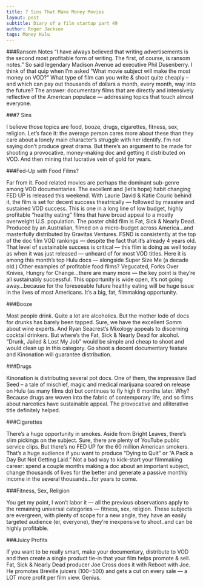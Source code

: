 ```yaml
---
title: 7 Sins That Make Money Movies
layout: post
subtitle: Diary of a film startup part 49
author: Roger Jackson
tags: Money Hulu
---
```


###Ransom Notes
“I have always believed that writing advertisements is the second most profitable form of writing. The first, of course, is ransom notes.” So said legendary Madison Avenue ad executive Phil Dusenberry. I think of that quip when I’m asked “What  movie subject will make the most money on VOD?” What type of film can you write & shoot quite cheaply – and which can pay out thousands of dollars a month, every month, way into the future? The answer: documentary films that are directly and intensively reflective of the American populace — addressing topics that touch almost everyone.

###7 Sins

I believe those topics are food, booze, drugs, cigarettes, fitness, sex, religion. Let’s face it: the average person cares more about these than they care about a lonely main character’s struggle with her identify. I’m not saying don’t produce great drama. But there’s an argument to be made for shooting a provocative, money-making doc and getting it distributed on VOD. And then mining that lucrative vein of gold for years.

###Fed-Up with Food Films?

Far from it. Food related movies are perhaps the dominant sub-genre among VOD documentaries. The excellent and (let’s hope) habit changing FED UP is released this weekend. With Laurie David & Katie Couric behind it, the film is set for decent success theatrically — followed by massive and sustained VOD success. This is one in a long line of low budget, highly profitable “healthy eating” films that have broad appeal to a mostly overweight U.S. population. The poster child film is Fat, Sick & Nearly Dead. Produced by an Australian, filmed on a micro-budget across America…and masterfully distributed by Gravitas Ventures. FSND is consistently at the top of the doc film VOD rankings — despite the fact that it’s already 4 years old. That level of sustainable success is critical — this film is doing as well today as when it was just released — unheard of for most VOD titles. Here it is among this month’s top Hulu docs — alongside Super Size Me (a decade old.) Other examples of profitable food films? Vegucated, Forks Over Knives, Hungry for Change…there are many more — the key point is they’re all sustainably successful. This opportunity is wide open, it’s not going away…because for the foreseeable future healthy eating will be huge issue in the lives of most Americans. It’s a big, fat, filmmaking opportunity.

###Booze

Most people drink. Quite a lot are alcoholics. But the mother lode of docs for drunks has barely been tapped. Sure, we have the excellent Somm about wine experts. And Ryan Seacrest’s Mixology appeals to discerning cocktail drinkers. But where’s the Fat, Sick & Nearly Dead for alcohol. “Drunk, Jailed & Lost My Job” would be simple and cheap to shoot and would clean up in this category. Go shoot a decent documentary feature and Kinonation will guarantee distribution.

###Drugs

Kinonation is distributing several pot docs. One of them, the impressive Bad Seed – a tale of mischief, magic and medical marijuana soared on release on Hulu (as many films do) but continues to fly high 6 months later. Why? Because drugs are woven into the fabric of contemporary life, and so films about narcotics have sustainable appeal. The provocative and alliterative title definitely helped.

###Cigarettes

There’s a huge opportunity in smokes. Aside from Bright Leaves, there’s slim pickings on the subject. Sure, there are plenty of YouTube public service clips. But there’s no FED UP for the 60 million American smokers. That’s a huge audience if you want to produce “Dying to Quit” or “A Pack a Day But Not Getting Laid.” Not a bad way to kick-start your filmmaking career: spend a couple months making a doc about an important subject, change thousands of lives for the better and generate a passive monthly income in the several thousands…for years to come.

###Fitness, Sex, Religion

You get my point, I won’t labor it — all the previous observations apply to the remaining universal categories — fitness, sex, religion. These subjects are evergreen, with plenty of scope for a new angle, they have an easily targeted audience (er, everyone), they’re inexpensive to shoot..and can be highly profitable.

###Juicy Profits

If you want to be really smart, make your documentary, distribute to VOD and then create a single product tie-in that your film helps promote & sell. Fat, Sick & Nearly Dead producer Joe Cross does it with Reboot with Joe. He promotes Breville juicers ($100-$500) and gets a cut on every sale — a LOT more profit per film view. Genius.
